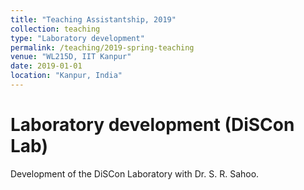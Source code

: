 ```yaml
---
title: "Teaching Assistantship, 2019"
collection: teaching
type: "Laboratory development"
permalink: /teaching/2019-spring-teaching
venue: "WL215D, IIT Kanpur"
date: 2019-01-01
location: "Kanpur, India"
---
```


Laboratory development (DiSCon Lab)
======
Development of the DiSCon Laboratory with Dr. S. R. Sahoo.
